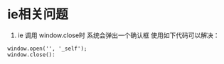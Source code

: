 # ie相关问题
1. ie 调用 window.close时 系统会弹出一个确认框
使用如下代码可以解决：
```
window.open('', '_self');  
window.close():
```
